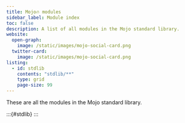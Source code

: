 ```yaml
---
title: Mojo🔥 modules
sidebar_label: Module index
toc: false
description: A list of all modules in the Mojo standard library.
website:
  open-graph:
    image: /static/images/mojo-social-card.png
  twitter-card:
    image: /static/images/mojo-social-card.png
listing:
  - id: stdlib
    contents: "stdlib/**"
    type: grid
    page-size: 99
---
```


These are all the modules in the Mojo standard library.

:::{#stdlib}
:::
